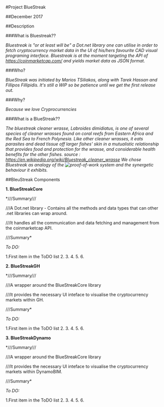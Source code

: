 #Project BlueStreak

##December 2017

##Description

###What is Bluestreak??

*Bluestreak is "or at least will be" a Dot.net library one can utilise in order to fetch cryptocurrency market data in the UI of his/hers favourite CAD visual programing interface. Bluestreak is at the moment targeting the API of https://coinmarketcap.com/ and yields market data as JSON format.*

###Who?

*BlueStreak was initiated by Marios TSiliakos, along with Tarek Hassan and Fillipos Fillipidis.
It's still a WIP so be patience until we get the first release out.*

###Why?

*Because we love Cryprocurrencies*

###What is a BlueStreak??

*The bluestreak cleaner wrasse, Labroides dimidiatus, is one of several species of cleaner wrasses found on coral reefs from Eastern Africa and the Red Sea to French Polynesia. Like other cleaner wrasses, it eats parasites and dead tissue off larger fishes' skin in a mutualistic relationship that provides food and protection for the wrasse, and considerable health benefits for the other fishes.
source : https://en.wikipedia.org/wiki/Bluestreak_cleaner_wrasse
We chose Bluestreak as analogy of the ![proof-of-work](https://en.wikipedia.org/wiki/Proof-of-work_system) system and the synergetic behaviour it exhibits.*


##BleuStreak Components

**1. BlueStreakCore**

*///Summary///

///A Dot.net library - Contains all the methods and data types that can other .net libraries can wrap around.

///It handles all the communication and data fetching and management from the coinmarketcap API.

///Summary*

*To DO:*

 1.First item in the ToDO list
 2.
 3.
 4.
 5.
 6.





**2. BlueStreakGH**

*///Summary///

///A wrapper around the BlueStreakCore library

///It provides the necessary UI inteface to visualise the cryptocurrency markets within GH.

///Summary*

*To DO:*

 1.First item in the ToDO list
 2.
 3.
 4.
 5.
 6.


**3. BlueStreakDynamo**

*///Summary///

///A wrapper around the BlueStreakCore library

///It provides the necessary UI inteface to visualise the cryptocurrency markets within DynamoBIM.

///Summary*

*To DO:*

 1.First item in the ToDO list
 2.
 3.
 4.
 5.
 6.
